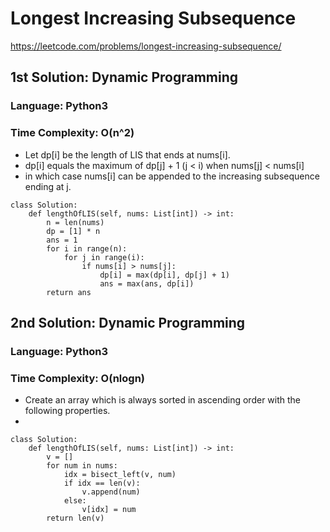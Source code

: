 # Longest Increasing Subsequence
https://leetcode.com/problems/longest-increasing-subsequence/


## 1st Solution: Dynamic Programming
### Language: Python3
### Time Complexity: O(n^2)

*   Let dp[i] be the length of LIS that ends at nums[i].
*   dp[i] equals the maximum of dp[j] + 1 (j < i) when nums[j] < nums[i]
*   in which case nums[i] can be appended to the increasing subsequence ending at j. 

```
class Solution:
    def lengthOfLIS(self, nums: List[int]) -> int:
        n = len(nums)
        dp = [1] * n
        ans = 1
        for i in range(n):
            for j in range(i):
                if nums[i] > nums[j]:
                    dp[i] = max(dp[i], dp[j] + 1)
                    ans = max(ans, dp[i])       
        return ans
```


## 2nd Solution: Dynamic Programming
### Language: Python3
### Time Complexity: O(nlogn)

*   Create an array which is always sorted in ascending order with the following properties.
*    

```
class Solution:
    def lengthOfLIS(self, nums: List[int]) -> int:
        v = []
        for num in nums:
            idx = bisect_left(v, num)
            if idx == len(v):
                v.append(num)
            else:
                v[idx] = num
        return len(v)
```

